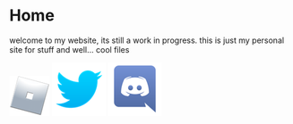 # Home
welcome to my website, its still a work in progress. this is just my personal site for stuff and well... cool files

[<img src="rblxicon.png">](https://www.roblox.com/users/3377977629/profile) 
[<img src="twitter.png">](https://twitter.com/@1337emerald_) 
[<img src="discord.png">](https://discordapp.com/users/930024839408922635)
